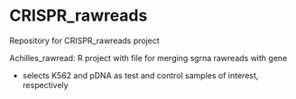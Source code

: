 # CRISPR_rawreads
Repository for CRISPR_rawreads project

Achilles_rawread: R project with file for merging sgrna rawreads with gene 
  - selects K562 and pDNA as test and control samples of interest, respectively
